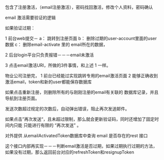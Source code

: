 包含了注册激活，（email注册激活），密码找回激活，修改个人资料，密码确认

email 激活需要验证的逻辑

如果验证过期：

  1 前台web提交－  a： 跳转到注册页面 b： 删除过期的user-account里面的user数据  c： 删除email-activate 里的 email所在的数据， 
  
  2 后台login平台只负责报错－－－email未激活
  
  3  点击email激活URl，所做的3件事情，和上述 1 一样。
  
  
  
物业公司注册完，
  1  前台已经能过实现跳转专用的email激活页面
  2  能够正确收到激活email，token和新的user都能保存数据库
  
如果点击重新注册，则删除所有的与刚刚注册的email有关联的 数据库记录，并且导航到注册页面。


发送次数超过规定的次数后，自动弹出错误，阻止再次发送邮件。

如果点击”再次发送“，且未超过限制，那么就会更新验证码，同时还增加了固定时间内只能 只能进行有限的 “再次发送” 。

对外提供 从emailActivatedToken数据库中查询 email 是否存在的rest 接口

这个接口内部再实现－－－判断email激活是否过期，如果过期执行过期的方法，如果没有过期，那么返回前台对应的refreshToken和resignupToken



